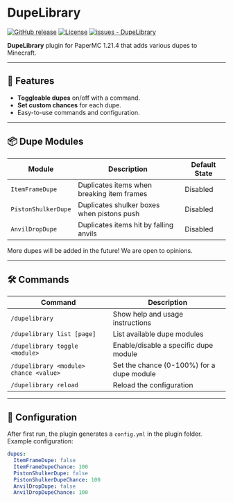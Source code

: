 # DupeLibrary

[![GitHub release](https://img.shields.io/github/release/KKNecmi/DupeLibrary?include_prereleases=&sort=semver&color=blue)](https://github.com/KKNecmi/DupeLibrary/releases/)
[![License](https://img.shields.io/badge/License-MIT-blue)](https://github.com/KKNecmi/DupeLibrary/blob/main/LICENSE)
[![issues - DupeLibrary](https://img.shields.io/github/issues/KKNecmi/DupeLibrary?color=darkgreen)](https://github.com/KKNecmi/DupeLibrary/issues)

**DupeLibrary** plugin for PaperMC 1.21.4 that adds various dupes to Minecraft.

---

## 🚀 Features

- **Toggleable dupes** on/off with a command.
- **Set custom chances** for each dupe.
- Easy-to-use commands and configuration.

---

## 📦 Dupe Modules

| Module              | Description                                | Default State |
|---------------------|--------------------------------------------|---------------|
| `ItemFrameDupe`     | Duplicates items when breaking item frames | Disabled      |
| `PistonShulkerDupe` | Duplicates shulker boxes when pistons push | Disabled      |
| `AnvilDropDupe`     | Duplicates items hit by falling anvils     | Disabled      |

More dupes will be added in the future! We are open to opinions.

---

## 🛠️ Commands

| Command                                | Description                               |
|----------------------------------------|-------------------------------------------|
| `/dupelibrary`                         | Show help and usage instructions          |
| `/dupelibrary list [page]`             | List available dupe modules               |
| `/dupelibrary toggle <module>`         | Enable/disable a specific dupe module     |
| `/dupelibrary <module> chance <value>` | Set the chance (0-100%) for a dupe module |
| `/dupelibrary reload`                  | Reload the configuration                  |

---

## 🧩 Configuration

After first run, the plugin generates a `config.yml` in the plugin folder.  
Example configuration:

```yaml
dupes:
  ItemFrameDupe: false
  ItemFrameDupeChance: 100
  PistonShulkerDupe: false
  PistonShulkerDupeChance: 100
  AnvilDropDupe: false
  AnvilDropDupeChance: 100
